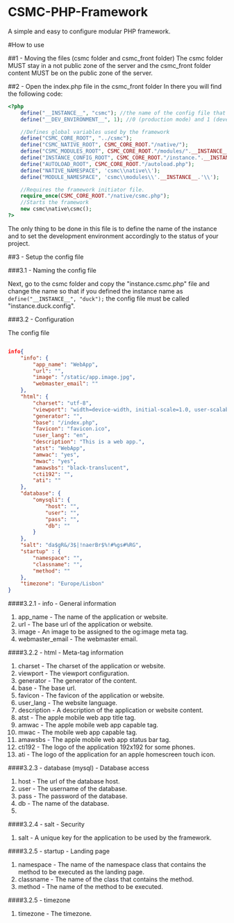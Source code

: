 # CSMC-PHP-Framework
A simple and easy to configure modular PHP framework.

#How to use

##1 - Moving the files (csmc folder and csmc_front folder)
The csmc folder MUST stay in a not public zone of the server and the
csmc_front folder content MUST be on the public zone of the server.

##2 - Open the index.php file in the csmc_front folder
In there you will find the following code:

```php
<?php
	define("__INSTANCE__", "csmc"); //the name of the config file that will be called instance.thisinstancename.config
	define("__DEV_ENVIRONMENT__", 1); //0 (production mode) and 1 (development mode)

	//Defines global variables used by the framework
	define("CSMC_CORE_ROOT", "../csmc");
	define("CSMC_NATIVE_ROOT", CSMC_CORE_ROOT."/native/");
	define("CSMC_MODULES_ROOT", CSMC_CORE_ROOT."/modules/".__INSTANCE__."/");
	define("INSTANCE_CONFIG_ROOT", CSMC_CORE_ROOT."/instance.".__INSTANCE__.".config");
	define("AUTOLOAD_ROOT", CSMC_CORE_ROOT."/autoload.php");
	define("NATIVE_NAMESPACE", 'csmc\\native\\');
	define("MODULE_NAMESPACE", 'csmc\\modules\\'.__INSTANCE__.'\\');

	//Requires the framework initiator file.
	require_once(CSMC_CORE_ROOT."/native/csmc.php");
	//Starts the framework
	new csmc\native\csmc();
?>
```

The only thing to be done in this file is to define the name of the instance and to set the development environment accordingly to the status of your project.

##3 - Setup the config file

###3.1 - Naming the config file

Next, go to the csmc folder and copy the "instance.csmc.php" file and change the name so that if you defined the instance name as ```define("__INSTANCE__", "duck");``` the config file must be called "instance.duck.config".

###3.2 - Configuration

The config file

```json

info{
    "info": {
        "app_name": "WebApp",
        "url": "",
        "image": "/static/app.image.jpg",
		"webmaster_email": ""
    },
    "html": {
		"charset": "utf-8",
		"viewport": "width=device-width, initial-scale=1.0, user-scalable=no",
		"generator": "",
		"base": "/index.php",
		"favicon": "favicon.ico",
        "user_lang": "en",
        "description": "This is a web app.",
        "atst": "WebApp",
        "amwac": "yes",
		"mwac": "yes",
        "amawsbs": "black-translucent",
		"cti192": "",
        "ati": ""
    },
    "database": {
		"omysqli": {
			"host": "",
			"user": "",
			"pass": "",
			"db": ""
		}
    },
    "salt": "da$gR&/3$|!naerBr$%!#%gs#%RG",
    "startup" : {
		"namespace": "",
        "classname": "",
        "method": ""
	},
    "timezone": "Europe/Lisbon"
}

```

####3.2.1 - info - General information

1. app_name - The name of the application or website.
2. url - The base url of the application or website.
3. image - An image to be assigned to the og:image meta tag.
4. webmaster_email - The webmaster email.

####3.2.2 - html - Meta-tag information

1. charset - The charset of the application or website.
2. viewport - The viewport configuration.
3. generator - The generator of the content.
4. base - The base url.
5. favicon - The favicon of the application or website. 
6. user_lang - The website language.
7. description - A description of the application or website content.
8. atst - The apple mobile web app title tag.
9. amwac - The apple mobile web app capable tag.
10. mwac - The mobile web app capable tag.
11. amawsbs - The apple mobile web app status bar tag.
12. cti192 - The logo of the application 192x192 for some phones.
13. ati - The logo of the application for an apple homescreen touch icon.

####3.2.3 - database (mysql) - Database access

1. host - The url of the database host.
2. user - The username of the database.
3. pass - The password of the database.
4. db - The name of the database.
5. 

####3.2.4 - salt - Security

1. salt - A unique key for the application to be used by the framework.

####3.2.5 - startup - Landing page

1. namespace - The name of the namespace class that contains the method to be executed as the landing page.
2. classname - The name of the class that contains the method.
3. method - The name of the method to be executed.

####3.2.5 - timezone

1. timezone - The timezone.


